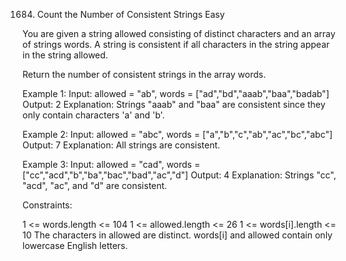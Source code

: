 1684. Count the Number of Consistent Strings
Easy

You are given a string allowed consisting of distinct characters and an array of strings words. 
A string is consistent if all characters in the string appear in the string allowed.

Return the number of consistent strings in the array words.

 

Example 1:
Input: allowed = "ab", words = ["ad","bd","aaab","baa","badab"]
Output: 2
Explanation: Strings "aaab" and "baa" are consistent since they only contain characters 'a' and 'b'.

Example 2:
Input: allowed = "abc", words = ["a","b","c","ab","ac","bc","abc"]
Output: 7
Explanation: All strings are consistent.

Example 3:
Input: allowed = "cad", words = ["cc","acd","b","ba","bac","bad","ac","d"]
Output: 4
Explanation: Strings "cc", "acd", "ac", and "d" are consistent.
 

Constraints:

1 <= words.length <= 104
1 <= allowed.length <= 26
1 <= words[i].length <= 10
The characters in allowed are distinct.
words[i] and allowed contain only lowercase English letters.
